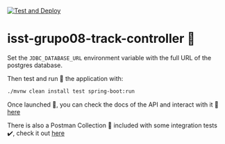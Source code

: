 [![Test and Deploy](https://github.com/arcones/isst-grupo08-track-controller/actions/workflows/testAndDeploy.yml/badge.svg?branch=main)](https://github.com/arcones/isst-grupo08-track-controller/actions/workflows/testAndDeploy.yml)

# isst-grupo08-track-controller :articulated_lorry:

Set the `JDBC_DATABASE_URL` environment variable with the full URL of the postgres database.

Then test and run :runner: the application with:
```bash
./mvnw clean install test spring-boot:run
```

Once launched :rocket:, you can check the docs of the API and interact with it :arrows_counterclockwise: [here](http://localhost:8080/swagger-ui/index.html)

There is also a Postman Collection :bookmark_tabs: included with some integration tests :heavy_check_mark:, check it out [here](integrationTests/Trackermaster.postman_collection.json)